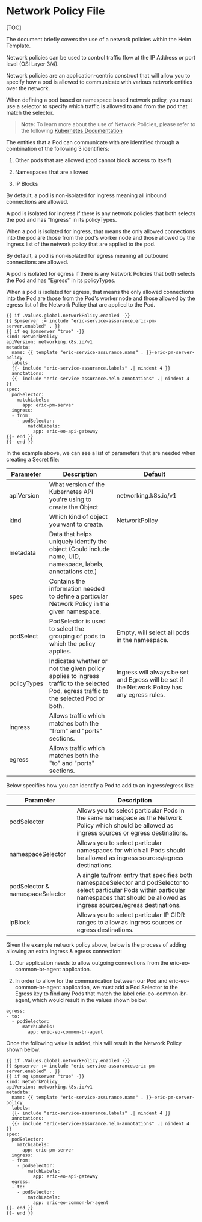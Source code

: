 # Network Policy File

[TOC]

The document briefly covers the use of a network policies within the Helm Template.

Network policies can be used to control traffic flow at the IP Address or port level (OSI Layer 3/4).

Network policies are an application-centric construct that will allow you to specify how a pod is allowed to communicate with various network entities over the network.

When defining a pod based or namespace based network policy, you must use a selector to specify which traffic is allowed to and from the pod that match the selector.

> **Note:** To learn more about the use of Network Policies, please refer to the following [Kubernetes Documentation](https://kubernetes.io/docs/concepts/services-networking/network-policies/)

The entities that a Pod can communicate with are identified through a combination of the following 3 identifiers:

1. Other pods that are allowed (pod cannot block access to itself)

2. Namespaces that are allowed

3. IP Blocks

By default, a pod is non-isolated for ingress meaning all inbound connections are allowed.

A pod is isolated for ingress if there is any network policies that both selects the pod and has "Ingress" in its policyTypes.

When a pod is isolated for ingress, that means the only allowed connections into the pod are those from the pod's worker node and those allowed by the ingress list of the network policy that are applied to the pod.

By default, a pod is non-isolated for egress meaning all outbound connections are allowed.

A pod is isolated for egress if there is any Network Policies that both selects the Pod and has "Egress" in its policyTypes.

When a pod is isolated for egress, that means the only allowed connections into the Pod are those from the Pod's worker node and those allowed by the egress list of the Network Policy that are applied to the Pod.

```
{{ if .Values.global.networkPolicy.enabled -}}
{{ $pmserver := include "eric-service-assurance.eric-pm-server.enabled" . }}
{{ if eq $pmserver "true" -}}
kind: NetworkPolicy
apiVersion: networking.k8s.io/v1
metadata:
  name: {{ template "eric-service-assurance.name" . }}-eric-pm-server-policy
  labels:
  {{- include "eric-service-assurance.labels" .| nindent 4 }}
  annotations:
  {{- include "eric-service-assurance.helm-annotations" .| nindent 4 }}
spec:
  podSelector:
    matchLabels:
      app: eric-pm-server
  ingress:
  - from:
    - podSelector:
        matchLabels:
          app: eric-eo-api-gateway
{{- end }}
{{- end }}
```

In the example above, we can see a list of parameters that are needed when creating a Secret file:

| Parameter   | Description                                                                                                                           | Default                                                                                       |
| ----------- | ------------------------------------------------------------------------------------------------------------------------------------- | --------------------------------------------------------------------------------------------- |
| apiVersion  | What version of the Kubernetes API you're using to create the Object                                                                  | networking.k8s.io/v1                                                                          |
| kind        | Which kind of object you want to create.                                                                                              | NetworkPolicy                                                                                 |
| metadata    | Data that helps uniquely identify the object (Could include name, UID, namespace, labels, annotations etc.)                           |                                                                                               |
| spec        | Contains the information needed to define a particular Network Policy in the given namespace.                                         |                                                                                               |
| podSelect   | PodSelector is used to select the grouping of pods to which the policy applies.                                                       | Empty, will select all pods in the namespace.                                                 |
| policyTypes | Indicates whether or not the given policy applies to ingress traffic to the selected Pod, egress traffic to the selected Pod or both. | Ingress will always be set and Egress will be set if the Network Policy has any egress rules. |
| ingress     | Allows traffic which matches both the "from" and "ports" sections.                                                                    |                                                                                               |
| egress      | Allows traffic which matches both the "to" and "ports" sections.                                                                      |                                                                                               |

Below specifies how you can identify a Pod to add to an ingress/egress list:

| Parameter                       | Description                                                                                                                                                                                        |
| ------------------------------- | -------------------------------------------------------------------------------------------------------------------------------------------------------------------------------------------------- |
| podSelector                     | Allows you to select particular Pods in the same namespace as the Network Policy which should be allowed as ingress sources or egress destinations.                                                |
| namespaceSelector               | Allows you to select particular namespaces for which all Pods should be allowed as ingress sources/egress destinations.                                                                            |
| podSelector & namespaceSelector | A single to/from entry that specifies both namespaceSelector and podSelector to select particular Pods within particular namespaces that should be allowed as ingress sources/egress destinations. |
| ipBlock                         | Allows you to select particular IP CIDR ranges to allow as ingress sources or egress destinations.                                                                                                 |

Given the example network policy above, below is the process of adding allowing an extra ingress & egress connection:

1. Our application needs to allow outgoing connections from the eric-eo-common-br-agent application.

2. In order to allow for the communication between our Pod and eric-eo-common-br-agent application, we must add a Pod Selector to the Egress key to find any Pods that match the label eric-eo-common-br-agent, which would result in the values shown below:

```
egress:
- to:
  - podSelector:
      matchLabels:
        app: eric-eo-common-br-agent
```

Once the following value is added, this will result in the Network Policy shown below:

```
{{ if .Values.global.networkPolicy.enabled -}}
{{ $pmserver := include "eric-service-assurance.eric-pm-server.enabled" . }}
{{ if eq $pmserver "true" -}}
kind: NetworkPolicy
apiVersion: networking.k8s.io/v1
metadata:
  name: {{ template "eric-service-assurance.name" . }}-eric-pm-server-policy
  labels:
  {{- include "eric-service-assurance.labels" .| nindent 4 }}
  annotations:
  {{- include "eric-service-assurance.helm-annotations" .| nindent 4 }}
spec:
  podSelector:
    matchLabels:
      app: eric-pm-server
  ingress:
  - from:
    - podSelector:
        matchLabels:
          app: eric-eo-api-gateway
  egress:
  - to:
    - podSelector:
        matchLabels:
          app: eric-eo-common-br-agent
{{- end }}
{{- end }}
```
